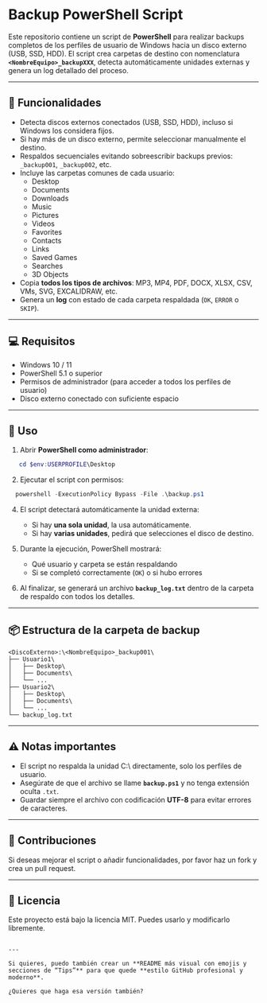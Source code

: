 # Backup PowerShell Script

Este repositorio contiene un script de **PowerShell** para realizar backups completos de los perfiles de usuario de Windows hacia un disco externo (USB, SSD, HDD). El script crea carpetas de destino con nomenclatura **`<NombreEquipo>_backupXXX`**, detecta automáticamente unidades externas y genera un log detallado del proceso.

---

## 📌 Funcionalidades

- Detecta discos externos conectados (USB, SSD, HDD), incluso si Windows los considera fijos.  
- Si hay más de un disco externo, permite seleccionar manualmente el destino.  
- Respaldos secuenciales evitando sobreescribir backups previos: `_backup001`, `_backup002`, etc.  
- Incluye las carpetas comunes de cada usuario:  
  - Desktop  
  - Documents  
  - Downloads  
  - Music  
  - Pictures  
  - Videos  
  - Favorites  
  - Contacts  
  - Links  
  - Saved Games  
  - Searches  
  - 3D Objects  
- Copia **todos los tipos de archivos**: MP3, MP4, PDF, DOCX, XLSX, CSV, VMs, SVG, EXCALIDRAW, etc.  
- Genera un **log** con estado de cada carpeta respaldada (`OK`, `ERROR` o `SKIP`).  

---

## 💻 Requisitos

- Windows 10 / 11  
- PowerShell 5.1 o superior  
- Permisos de administrador (para acceder a todos los perfiles de usuario)  
- Disco externo conectado con suficiente espacio  

---
## 📂 Uso

1. Abrir **PowerShell como administrador**:

````powershell
   cd $env:USERPROFILE\Desktop
````

2. Ejecutar el script con permisos:

```powershell
  powershell -ExecutionPolicy Bypass -File .\backup.ps1
```

4. El script detectará automáticamente la unidad externa:

   * Si hay **una sola unidad**, la usa automáticamente.
   * Si hay **varias unidades**, pedirá que selecciones el disco de destino.

5. Durante la ejecución, PowerShell mostrará:

   * Qué usuario y carpeta se están respaldando
   * Si se completó correctamente (`OK`) o si hubo errores

6. Al finalizar, se generará un archivo **`backup_log.txt`** dentro de la carpeta de respaldo con todos los detalles.

---

## 📦 Estructura de la carpeta de backup

```
<DiscoExterno>:\<NombreEquipo>_backup001\
├── Usuario1\
│   ├── Desktop\
│   ├── Documents\
│   └── ...
├── Usuario2\
│   ├── Desktop\
│   ├── Documents\
│   └── ...
└── backup_log.txt
```

---

## ⚠️ Notas importantes

* El script no respalda la unidad C:\ directamente, solo los perfiles de usuario.
* Asegúrate de que el archivo se llame **`backup.ps1`** y no tenga extensión oculta `.txt`.
* Guardar siempre el archivo con codificación **UTF-8** para evitar errores de caracteres.

---

## 📝 Contribuciones

Si deseas mejorar el script o añadir funcionalidades, por favor haz un fork y crea un pull request.

---

## 📜 Licencia

Este proyecto está bajo la licencia MIT. Puedes usarlo y modificarlo libremente.

```

---

Si quieres, puedo también crear un **README más visual con emojis y secciones de “Tips”** para que quede **estilo GitHub profesional y moderno**.  

¿Quieres que haga esa versión también?
```

